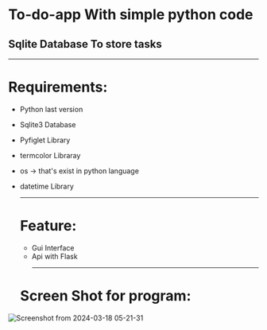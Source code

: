 # To-do-app With simple python code 
## Sqlite Database To store tasks
____________________________________________________________________

# Requirements:
* Python last version
* Sqlite3 Database
* Pyfiglet Library
* termcolor Libraray
* os -> that's exist in python language
* datetime Library
  __________________________________________________________________________
  # Feature:
  * Gui Interface
  * Api with Flask
    _________________________________________________________

  # Screen Shot for program:
![Screenshot from 2024-03-18 05-21-31](https://github.com/AmeenWaheed/TODO/assets/109425758/13024237-9a29-4dda-a990-31894cb6076d)
